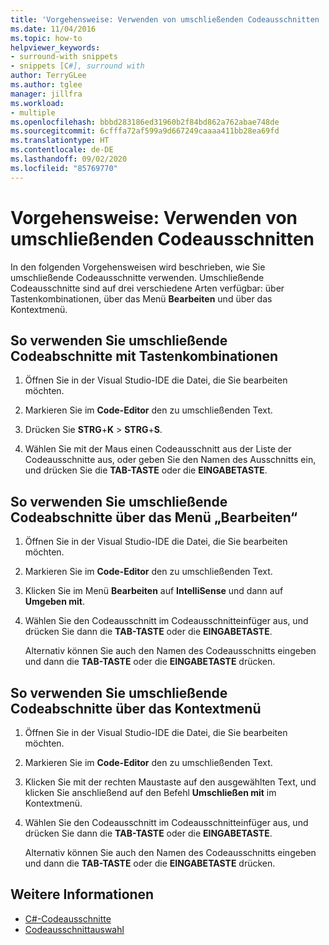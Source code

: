 ```yaml
---
title: 'Vorgehensweise: Verwenden von umschließenden Codeausschnitten | Microsoft-Dokumentation'
ms.date: 11/04/2016
ms.topic: how-to
helpviewer_keywords:
- surround-with snippets
- snippets [C#], surround with
author: TerryGLee
ms.author: tglee
manager: jillfra
ms.workload:
- multiple
ms.openlocfilehash: bbbd283186ed31960b2f84bd862a762abae748de
ms.sourcegitcommit: 6cfffa72af599a9d667249caaaa411bb28ea69fd
ms.translationtype: HT
ms.contentlocale: de-DE
ms.lasthandoff: 09/02/2020
ms.locfileid: "85769770"
---
```

# <a name="how-to-use-surround-with-code-snippets"></a>Vorgehensweise: Verwenden von umschließenden Codeausschnitten

In den folgenden Vorgehensweisen wird beschrieben, wie Sie umschließende Codeausschnitte verwenden. Umschließende Codeausschnitte sind auf drei verschiedene Arten verfügbar: über Tastenkombinationen, über das Menü **Bearbeiten** und über das Kontextmenü.

## <a name="to-use-surround-with-code-snippets-through-keyboard-shortcut"></a>So verwenden Sie umschließende Codeabschnitte mit Tastenkombinationen

1. Öffnen Sie in der Visual Studio-IDE die Datei, die Sie bearbeiten möchten.

1. Markieren Sie im **Code-Editor** den zu umschließenden Text.

1. Drücken Sie **STRG**+**K** > **STRG**+**S**.

1. Wählen Sie mit der Maus einen Codeausschnitt aus der Liste der Codeausschnitte aus, oder geben Sie den Namen des Ausschnitts ein, und drücken Sie die **TAB-TASTE** oder die **EINGABETASTE**.

## <a name="to-use-surround-with-code-snippets-through-the-edit-menu"></a>So verwenden Sie umschließende Codeabschnitte über das Menü „Bearbeiten“

1. Öffnen Sie in der Visual Studio-IDE die Datei, die Sie bearbeiten möchten.

1. Markieren Sie im **Code-Editor** den zu umschließenden Text.

1. Klicken Sie im Menü **Bearbeiten** auf **IntelliSense** und dann auf **Umgeben mit**.

1. Wählen Sie den Codeausschnitt im Codeausschnitteinfüger aus, und drücken Sie dann die **TAB-TASTE** oder die **EINGABETASTE**.

     Alternativ können Sie auch den Namen des Codeausschnitts eingeben und dann die **TAB-TASTE** oder die **EINGABETASTE** drücken.

## <a name="to-use-surround-with-code-snippets-through-the-context-menu"></a>So verwenden Sie umschließende Codeabschnitte über das Kontextmenü

1. Öffnen Sie in der Visual Studio-IDE die Datei, die Sie bearbeiten möchten.

1. Markieren Sie im **Code-Editor** den zu umschließenden Text.

1. Klicken Sie mit der rechten Maustaste auf den ausgewählten Text, und klicken Sie anschließend auf den Befehl **Umschließen mit** im Kontextmenü.

1. Wählen Sie den Codeausschnitt im Codeausschnitteinfüger aus, und drücken Sie dann die **TAB-TASTE** oder die **EINGABETASTE**.

     Alternativ können Sie auch den Namen des Codeausschnitts eingeben und dann die **TAB-TASTE** oder die **EINGABETASTE** drücken.

## <a name="see-also"></a>Weitere Informationen

- [C#-Codeausschnitte](../ide/visual-csharp-code-snippets.md)
- [Codeausschnittauswahl](../ide/reference/code-snippet-picker.md)
